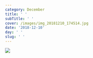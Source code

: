 ```yaml
---
category: December
title: ' '
subTitle: ' '
cover: /images/img_20181210_174514.jpg
date: '2018-12-10'
day: ' '
slug: ' '
---
```

![](/images/img_20181210_174514.jpg)
